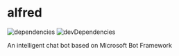 # alfred

![dependencies](https://img.shields.io/david/yujiahaol68/alfred.svg)
![devDependencies](https://img.shields.io/david/dev/yujiahaol68/alfred.svg)

An intelligent chat bot based on Microsoft Bot Framework
